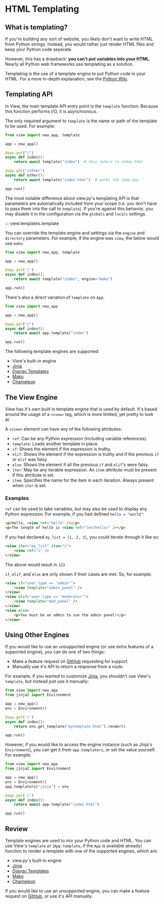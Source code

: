 # HTML Templating

## What is templating?

If you're building any sort of website, you likely don't want to write HTML from Python strings. Instead, you would rather just render HTML files and keep your Python code seperate.

However, this has a drawback: **you can't put variables into your HTML.** Nearly all Python web frameworks use templating as a solution.

Templating is the use of a template engine to put Python code in your HTML. For a more in-depth explanation, see the [Python Wiki](https://wiki.python.org/moin/Templating).

## Templating API

In View, the main template API entry point is the `template` function. Because this function performs I/O, it is asynchronous.

The only required argument to `template` is the name or path of the template to be used. For example:

```py
from view import new_app, template

app = new_app()

@app.get("/")
async def index():
    return await template("index")  # this refers to index.html

@app.get("/other")
async def other():
    return await template("index.html")  # works the same way

app.run()
```

The most notable difference about view.py's templating API is that parameters are automatically included from your scope (i.e. you don't have to pass them into the call to `template`). If you're against this behavior, you may disable it in the configuration via the `globals` and `locals` settings.

::: view.templates.template

You can override the template engine and settings via the `engine` and `directory` parameters. For example, if the engine was `view`, the below would use `mako`:

```py
from view import new_app, template

app = new_app()

@app.get('/')
async def index():
    return await template("index", engine="mako")

app.run()
```

There's also a direct variation of `template` on `App`.

```py
from view import new_app

app = new_app()

@app.get("/")
async def index():
    return await app.template("index")

app.run()
```

The following template engines are supported:

- View's built-in engine
- [Jinja](https://jinja.palletsprojects.com/en/3.1.x/)
- [Django Templates](https://docs.djangoproject.com/en/5.0/intro/tutorial03/)
- [Mako](https://www.makotemplates.org/)
- [Chameleon](https://chameleon.readthedocs.io/en/latest/)

## The View Engine

View has it's own built in template engine that is used by default. It's based around the usage of a `<view>` tag, which is more limited, yet pretty to look at.

A `<view>` element can have any of the following attributes:

- `ref`: Can be any Python expression (including variable references).
- `template`: Loads another template in place.
- `if`: Shows the element if the expression is truthy.
- `elif`: Shows the element if the expression is truthy and if the previous `if` or `elif` was falsy.
- `else`: Shows the element if all the previous `if` and `elif`'s were falsy.
- `iter`: May be any iterable expression. An `item` attribute must be present if this attribute is set.
- `item`: Specifies the name for the item in each iteration. Always present when `iter` is set.


### Examples

`ref` can be used to take variables, but may also be used to display any Python expression. For example, if you had defined `hello = "world"`:

```html
<p>Hello, <view ref="hello" /></p>
<p>The length of hello is <view ref="len(hello)" /></p>
```

If you had declared `my_list = [1, 2, 3]`, you could iterate through it like so:

```html
<view iter="my_list" item="i">
    <view ref="i" />
</view>
```
The above would result in `123`

`if`, `elif`, and `else` are only shown if their cases are met. So, for example:

```html
<view if="user.type == 'admin'">
    <view template="admin_panel" />
</view>
<view elif="user.type == 'moderator'">
    <view template="mod_panel" />
</view>
<view else>
    <p>You must be an admin to use the admin panel!</p>
</view>
```

## Using Other Engines

If you would like to use an unsupported engine (or use extra features of a supported engine), you can do one of two things:

- Make a feature request on [GitHub](https://github.com/ZeroIntensity/view.py) requesting for support.
- Manually use it's API to return a response from a route.

For example, if you wanted to customize [Jinja](https://jinja.palletsprojects.com/en/3.1.x/), you shouldn't use View's `template`, but instead just use it manually:

```py
from view import new_app
from jinja2 import Environment

app = new_app()
env = Environment()

@app.get('/')
async def index():
    return env.get_template("mytemplate.html").render()

app.run()
```

However, if you would like to access the engine instance (such as Jinja's `Environment`), you can get it from `app.templaters`, or set the value yourself. For example:

```py
from view import new_app
from jinja2 import Environment

app = new_app()
env = Environment()
app.templaters["jinja"] = env

@app.get('/')
async def index():
    return await app.template("index.html")

app.run()
```

## Review

Template engines are used to mix your Python code and HTML. You can use View's `template` or (`App.template`, if the `App` is available already) function to render a template with one of the supported engines, which are:

- view.py's built-in engine
- [Jinja](https://jinja.palletsprojects.com/en/3.1.x/)
- [Django Templates](https://docs.djangoproject.com/en/5.0/intro/tutorial03/)
- [Mako](https://www.makotemplates.org/)
- [Chameleon](https://chameleon.readthedocs.io/en/latest/)

If you would like to use an unsupported engine, you can make a feature request on [GitHub](https://github.com/ZeroIntensity/view.py/issues), or use it's API manually.
